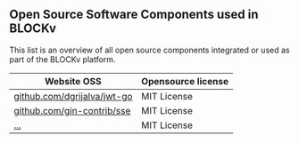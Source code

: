 ## Open Source Software Components used in BLOCKv


This list is an overview of all open source components integrated or used as part of the BLOCKv platform.

| Website OSS | Opensource license |
| ------ | ------ |
| [github.com/dgrijalva/jwt-go](https://github.com/dgrijalva/jwt-go) | MIT License |
| [github.com/gin-contrib/sse](https://github.com/gin-contrib/sse) | MIT License |
| [...](https://...) | MIT License |
